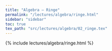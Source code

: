 ```yaml
---
title: "Algebra – Ringe"
permalink: "/lectures/algebra/ringe.html"
sidebar: "sidebar"
toc: true
tex_path: "src/lectures/algebra/02_ringe.tex"
---
```


{% include lectures/algebra/ringe.html %}